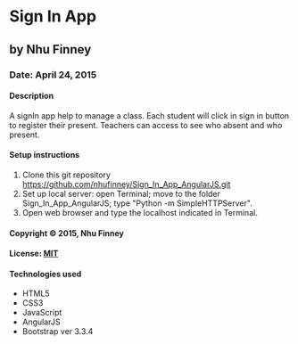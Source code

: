# Sign In App
## by Nhu Finney
### Date: April 24, 2015
#### Description
A signIn app help to manage a class. Each student will click in sign in button to register their present.
Teachers can access to see who absent and who present.

#### Setup instructions
1. Clone this git repository https://github.com/nhufinney/Sign_In_App_AngularJS.git
2. Set up local server: open Terminal; move to the folder Sign_In_App_AngularJS; type "Python -m SimpleHTTPServer".
3. Open web browser and type the localhost indicated in Terminal.

#### Copyright © 2015, Nhu Finney

#### License: [MIT](https://github.com/twbs/bootstrap/blob/master/LICENSE)  

#### Technologies used

- HTML5
- CSS3
- JavaScript
- AngularJS
- Bootstrap ver 3.3.4
